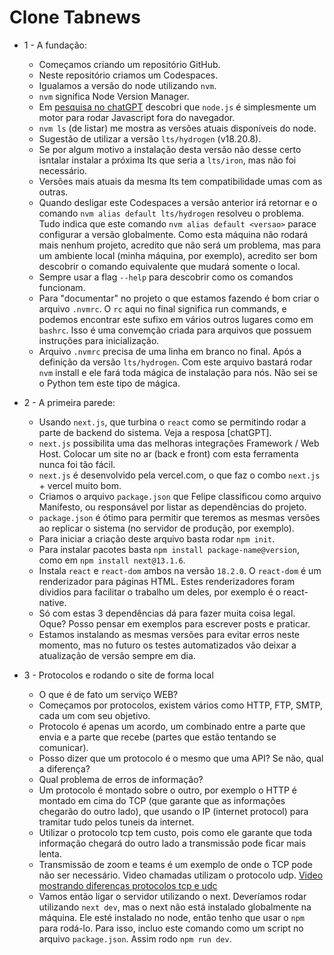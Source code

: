 # Clone Tabnews

- 1 - A fundação:

  - Começamos criando um repositório GitHub.
  - Neste repositório criamos um Codespaces.
  - Igualamos a versão do node utilizando `nvm`.
  - `nvm` significa Node Version Manager.
  - Em [pesquisa no chatGPT](https://chatgpt.com/share/6853592f-8c1c-8003-8c3b-cc8d62616bfd) descobri que `node.js` é simplesmente um motor para rodar Javascript fora do navegador.
  - `nvm ls` (de listar) me mostra as versões atuais disponíveis do node.
  - Sugestão de utilizar a versão `lts/hydrogen` (v18.20.8).
  - Se por algum motivo a instalação desta versão não desse certo isntalar instalar a próxima lts que seria a `lts/iron`, mas não foi necessário.
  - Versões mais atuais da mesma lts tem compatibilidade umas com as outras.
  - Quando desligar este Codespaces a versão anterior irá retornar e o comando `nvm alias default lts/hydrogen` resolveu o problema. Tudo indica que este comando `nvm alias default <versao>` parace configurar a versão globalmente. Como esta máquina não rodará mais nenhum projeto, acredito que não será um problema, mas para um ambiente local (minha máquina, por exemplo), acredito ser bom descobrir o comando equivalente que mudará somente o local.
  - Sempre usar a flag `--help` para descobrir como os comandos funcionam.
  - Para "documentar" no projeto o que estamos fazendo é bom criar o arquivo `.nvmrc`. O `rc` aqui no final significa run commands, e podemos encontrar este sufixo em vários outros lugares como em `bashrc`. Isso é uma convemção criada para arquivos que possuem instruções para inicialização.
  - Arquivo `.nvmrc` precisa de uma linha em branco no final. Após a definição da versão `lts/hydrogen`. Com este arquivo bastará rodar `nvm` install e ele fará toda mágica de instalação para nós. Não sei se o Python tem este tipo de mágica.

- 2 - A primeira parede:

  - Usando `next.js`, que turbina o `react` como se permitindo rodar a parte de backend do sistema. Veja a resposa [chatGPT].
  - `next.js` possibilita uma das melhoras integrações Framework / Web Host. Colocar um site no ar (back e front) com esta ferramenta nunca foi tão fácil.
  - `next.js` é desenvolvido pela vercel.com, o que faz o combo `next.js` + vercel muito bom.
  - Criamos o arquivo `package.json` que Felipe classificou como arquivo Manifesto, ou responsável por listar as dependências do projeto.
  - `package.json` é ótimo para permitir que teremos as mesmas versões ao replicar o sistema (no servidor de produção, por exemplo).
  - Para iniciar a criação deste arquivo basta rodar `npm init`.
  - Para instalar pacotes basta `npm install package-name@version`, como em `npm install next@13.1.6`.
  - Instala `react` e `react-dom` ambos na versão `18.2.0`. O `react-dom` é um renderizador para páginas HTML. Estes renderizadores foram dividios para facilitar o trabalho um deles, por exemplo é o react-native.
  - Só com estas 3 dependências dá para fazer muita coisa legal. Oque? Posso pensar em exemplos para escrever posts e praticar.
  - Estamos instalando as mesmas versões para evitar erros neste momento, mas no futuro os testes automatizados vão deixar a atualização de versão sempre em dia.

- 3 - Protocolos e rodando o site de forma local

  - O que é de fato um serviço WEB?
  - Começamos por protocolos, existem vários como HTTP, FTP, SMTP, cada um com seu objetivo.
  - Protocolo é apenas um acordo, um combinado entre a parte que envia e a parte que recebe (partes que estão tentando se comunicar).
  - Posso dizer que um protocolo é o mesmo que uma API? Se não, qual a diferença?
  - Qual problema de erros de informação?
  - Um protocolo é montado sobre o outro, por exemplo o HTTP é montado em cima do TCP (que garante que as informações chegarão do outro lado), que usando o IP (internet protocol) para tramitar tudo pelos tuneis da internet.
  - Utilizar o protocolo tcp tem custo, pois como ele garante que toda informação chegará do outro lado a transmissão pode ficar mais lenta.
  - Transmissão de zoom e teams é um exemplo de onde o TCP pode não ser necessário. Video chamadas utilizam o protocolo udp. [Video mostrando diferenças protocolos tcp e udc](https://www.youtube.com/watch?v=ZEEBsq3eQmg)
  - Vamos então ligar o servidor utilizando o next. Deveríamos rodar utilizando `next dev`, mas o next não está instalado globalmente na máquina. Ele esté instalado no node, então tenho que usar o `npm` para rodá-lo. Para isso, incluo este comando como um script no arquivo `package.json`. Assim rodo `npm run dev`.
